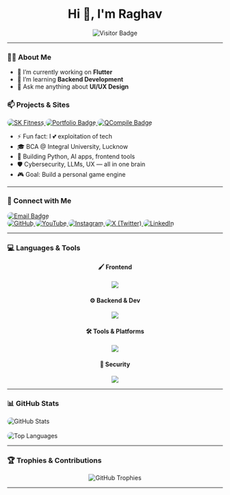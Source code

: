 <h1 align="center">Hi 👋, I'm Raghav</h1>

<!-- <p align="center">
  <a href="https://github.com/mini-page" target="_blank">
    <img src="https://github.com/mini-page.png" width="130" style="border-radius: 50%;" alt="mini-page GitHub Profile" />
  </a>
</p> -->

<p align="center">
  <img src="https://komarev.com/ghpvc/?username=mini-page&label=Profile%20Views&color=0edccc&style=flat&labelColor=black" alt="Visitor Badge"/>
</p>

---

### 🧑‍💻 About Me

- 🔭 I’m currently working on **Flutter**
- 🌱 I’m learning **Backend Development**
- 💬 Ask me anything about **UI/UX Design**
<h3>📫 Projects & Sites</h3>

<p>
 

  <!-- SK Fitness -->
  <a href="https://skfitness-theta.vercel.app/" target="_blank">
    <img src="https://img.shields.io/badge/SK_Fitness-Live Site-0c896?style=for-the-badge&logo=vercel&logoColor=black" alt="SK Fitness" style="border-radius: 15px;">
  </a>

  <!-- Portfolio -->
  <a href="https://mini-page.github.io/cv" target="_blank">
    <img src="https://img.shields.io/badge/Portfolio-View%20CV-blueviolet?style=for-the-badge&logo=githubpages&logoColor=white" alt="Portfolio Badge" style="border-radius: 15px;">
  </a>

  <!-- Online Compiler -->
  <a href="https://mini-page.github.io/QCompile" target="_blank">
    <img src="https://img.shields.io/badge/Online_Compiler-QCompile-orange?style=for-the-badge&logo=code&logoColor=white" alt="QCompile Badge" style="border-radius: 15px;">
  </a>
</p>

- ⚡ Fun fact: I 💕 exploitation of tech
- 🎓 BCA @ Integral University, Lucknow
- 🧠 Building Python, AI apps, frontend tools  
- 🛡️ Cybersecurity, LLMs, UX — all in one brain  
- 🎮 Goal: Build a personal game engine

---

### 🤝 Connect with Me

<div id="badges">
 <!-- Email Button -->
  <a href="mailto:raghavans5711+github@gmail.com" target="_blank">
    <img src="https://img.shields.io/badge/Email-→-D14836?style=for-the-badge&logo=gmail&logoColor=red" alt="Email Badge" style="border-radius: 12px;">
  </a>
  <br/>
  <a href="https://github.com/mini-page" target="_blank">
    <img style="border-radius: 20px;" src="https://img.shields.io/badge/GitHub-white?style=for-the-badge&logo=github&logoColor=black" alt="GitHub"/>
  </a>
  <a href="https://www.youtube.com/@ug5711" target="_blank">
    <img style="border-radius: 20px;" src="https://img.shields.io/badge/YouTube-red?style=for-the-badge&logo=youtube&logoColor=white" alt="YouTube"/>
  </a>
  <a href="https://www.instagram.com/ug_5711" target="_blank">
    <img style="border-radius: 20px;" src="https://img.shields.io/badge/Instagram-purple?style=for-the-badge&logo=instagram&logoColor=white" alt="Instagram"/>
  </a>
  <a href="https://x.com/RaghavS5711" target="_blank">
    <img style="border-radius: 20px;" src="https://img.shields.io/badge/Twitter-000000?style=for-the-badge&logo=x&logoColor=white" alt="X (Twitter)"/>
  </a>
  <a href="https://www.linkedin.com/in/umanggupta5711/" target="_blank">
    <img style="border-radius: 20px;" src="https://img.shields.io/badge/LinkedIn-0A66C2?style=for-the-badge&logo=linkedin&logoColor=white" alt="LinkedIn"/>
  </a>
</div>

---

### 💻 Languages & Tools

<div align="center">

  #### 🖌️ Frontend
  <img src="https://skillicons.dev/icons?i=html,css,javascript,react,typescript&perline=6" />

  #### ⚙️ Backend & Dev
  <img src="https://skillicons.dev/icons?i=python,java,dart,flutter,firebase&perline=6" />

  #### 🛠️ Tools & Platforms
  <img src="https://skillicons.dev/icons?i=git,github,postman,figma,linux&perline=6" />

  #### 🔐 Security
  <img src="https://skillicons.dev/icons?i=kali,powershell&perline=6" />

</div>

---

### 📊 GitHub Stats

<div>
  <img src="https://github-readme-stats.vercel.app/api?username=mini-page&show_icons=true&theme=radical&hide_border=true" 
    alt="GitHub Stats" 
    style="border-radius: 20px; max-width: 420px;" />
  <br/><br/>
  <img src="https://github-readme-stats.vercel.app/api/top-langs/?username=mini-page&layout=compact&theme=radical&hide_border=true" 
    alt="Top Languages" 
    style="border-radius: 20px; max-width: 350px;" />
</div>

---

### 🏆 Trophies & Contributions

<div align="center">
  <img src="https://github-profile-trophy.vercel.app/?username=mini-page&theme=radical&no-frame=true&row=1&column=5" alt="GitHub Trophies"/>
</div>

---
